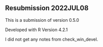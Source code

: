 ## Resubmission 2022JUL08

This is a submission of version 0.5.0

Developed with R Version 4.2.1

I did not get any notes from check_win_devel.
